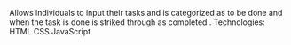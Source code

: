 Allows individuals to input their tasks and is categorized as to be done and when the task is done is striked through as completed .
Technologies:
             HTML
             CSS
             JavaScript
             
